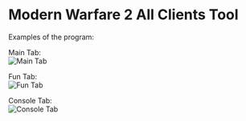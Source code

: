 # Modern Warfare 2 All Clients Tool

Examples of the program:

Main Tab: <br/>
![Main Tab](https://i.imgur.com/EaloiEh.png)

Fun Tab: <br/>
![Fun Tab](https://i.imgur.com/aGGI9N1.png)

Console Tab: <br/>
![Console Tab](https://i.imgur.com/pSHVVRL.png)
